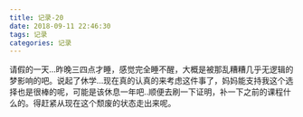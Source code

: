 ```yaml
---
title: 记录-20
date: 2018-09-11 22:46:30
tags: 记录
categories: 记录
---
```

请假的一天…昨晚三四点才睡，感觉完全睡不醒，大概是被那乱糟糟几乎无逻辑的梦影响的吧。说起了休学...现在真的认真的来考虑这件事了，妈妈能支持我这个选择也是很棒的呢，可能是该休息一年吧..顺便去刷一下证明，补一下之前的课程什么的。得赶紧从现在这个颓废的状态走出来呢。